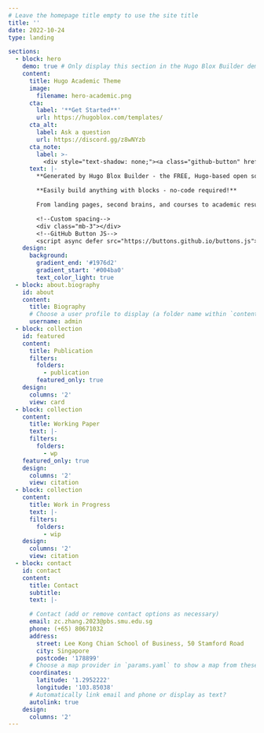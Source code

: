 ```yaml
---
# Leave the homepage title empty to use the site title
title: ''
date: 2022-10-24
type: landing

sections:
  - block: hero
    demo: true # Only display this section in the Hugo Blox Builder demo site
    content:
      title: Hugo Academic Theme
      image:
        filename: hero-academic.png
      cta:
        label: '**Get Started**'
        url: https://hugoblox.com/templates/
      cta_alt:
        label: Ask a question
        url: https://discord.gg/z8wNYzb
      cta_note:
        label: >-
          <div style="text-shadow: none;"><a class="github-button" href="https://github.com/HugoBlox/hugo-blox-builder" data-icon="octicon-star" data-size="large" data-show-count="true" aria-label="Star">Star Hugo Blox Builder</a></div><div style="text-shadow: none;"><a class="github-button" href="https://github.com/HugoBlox/theme-academic-cv" data-icon="octicon-star" data-size="large" data-show-count="true" aria-label="Star">Star the Academic template</a></div>
      text: |-
        **Generated by Hugo Blox Builder - the FREE, Hugo-based open source website builder trusted by 500,000+ sites.**

        **Easily build anything with blocks - no-code required!**

        From landing pages, second brains, and courses to academic resumés, conferences, and tech blogs.

        <!--Custom spacing-->
        <div class="mb-3"></div>
        <!--GitHub Button JS-->
        <script async defer src="https://buttons.github.io/buttons.js"></script>
    design:
      background:
        gradient_end: '#1976d2'
        gradient_start: '#004ba0'
        text_color_light: true
  - block: about.biography
    id: about
    content:
      title: Biography
      # Choose a user profile to display (a folder name within `content/authors/`)
      username: admin
  - block: collection
    id: featured
    content:
      title: Publication
      filters:
        folders:
          - publication
        featured_only: true
    design:
      columns: '2'
      view: card
  - block: collection
    content:
      title: Working Paper
      text: |-
      filters:
        folders:
          - wp
    featured_only: true
    design:
      columns: '2'
      view: citation
  - block: collection
    content:
      title: Work in Progress
      text: |-
      filters:
        folders:
          - wip
    design:
      columns: '2'
      view: citation
  - block: contact
    id: contact
    content:
      title: Contact
      subtitle:
      text: |-

      # Contact (add or remove contact options as necessary)
      email: zc.zhang.2023@pbs.smu.edu.sg
      phone: (+65) 80671032
      address:
        street: Lee Kong Chian School of Business, 50 Stamford Road
        city: Singapore
        postcode: '178899'
      # Choose a map provider in `params.yaml` to show a map from these coordinates
      coordinates:
        latitude: '1.2952222'
        longitude: '103.85038'  
      # Automatically link email and phone or display as text?
      autolink: true
    design:
      columns: '2'
---
```


